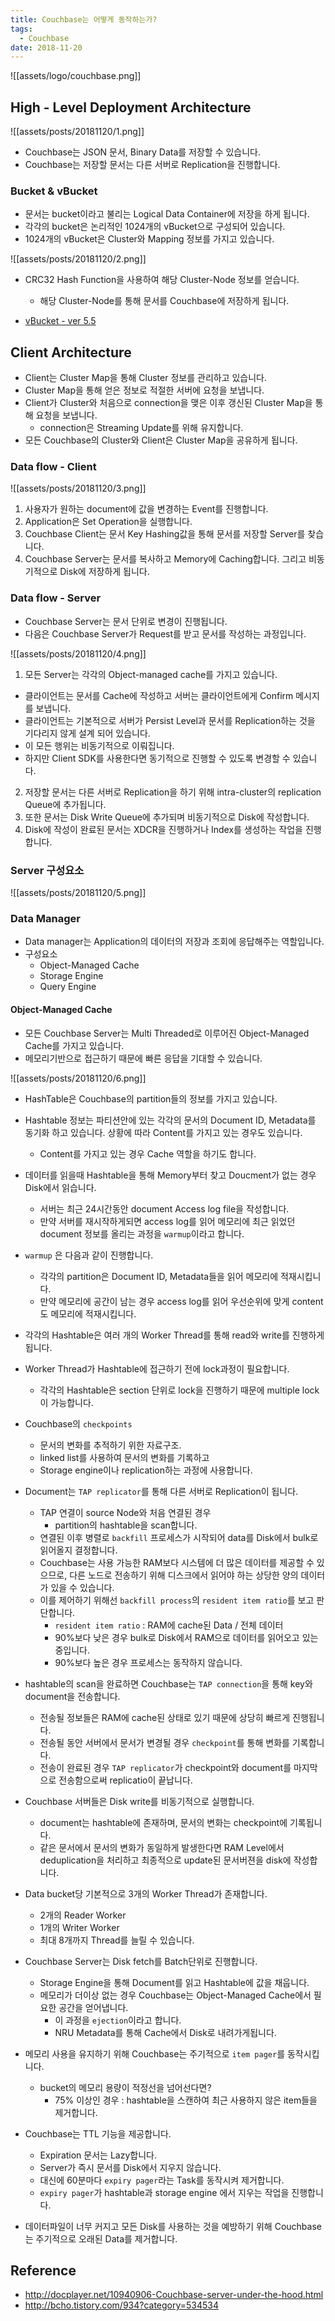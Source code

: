 ```yaml
---
title: Couchbase는 어떻게 동작하는가?
tags:
  - Couchbase
date: 2018-11-20
---
```


![[assets/logo/couchbase.png]]


## High - Level Deployment Architecture

![[assets/posts/20181120/1.png]]

- Couchbase는 JSON 문서, Binary Data를 저장할 수 있습니다.
- Couchbase는 저장할 문서는 다른 서버로 Replication을 진행합니다.

### Bucket & vBucket
- 문서는 bucket이라고 불리는 Logical Data Container에 저장을 하게 됩니다.
- 각각의 bucket은 논리적인 1024개의 vBucket으로 구성되어 있습니다.
- 1024개의 vBucket은 Cluster와 Mapping 정보를 가지고 있습니다.

![[assets/posts/20181120/2.png]]

- CRC32 Hash Function을 사용하여 해당 Cluster-Node 정보를 얻습니다.
    - 해당 Cluster-Node를 통해 문서를 Couchbase에 저장하게 됩니다.

- [vBucket - ver 5.5](https://docs.couchbase.com/server/5.5/understanding-couchbase/buckets-memory-and-storage/vbuckets.html)


## Client Architecture
- Client는 Cluster Map을 통해 Cluster 정보를 관리하고 있습니다.
- Cluster Map을 통해 얻은 정보로 적절한 서버에 요청을 보냅니다.
- Client가 Cluster와 처음으로 connection을 맺은 이후 갱신된 Cluster Map을 통해 요청을 보냅니다.
    - connection은 Streaming Update를 위해 유지합니다.
- 모든 Couchbase의 Cluster와 Client은 Cluster Map을 공유하게 됩니다.

### Data flow - Client

![[assets/posts/20181120/3.png]]

1. 사용자가 원하는 document에 값을 변경하는 Event를 진행합니다.
2. Application은 Set Operation을 실행합니다.
3. Couchbase Client는 문서 Key Hashing값을 통해 문서를 저장할 Server를 찾습니다.
4. Couchbase Server는 문서를 복사하고 Memory에 Caching합니다. 그리고 비동기적으로 Disk에 저장하게 됩니다.

### Data flow - Server
- Couchbase Server는 문서 단위로 변경이 진행됩니다.
- 다음은 Couchbase Server가 Request를 받고 문서를 작성하는 과정입니다.

![[assets/posts/20181120/4.png]]

1. 모든 Server는 각각의 Object-managed cache를 가지고 있습니다.
- 클라이언트는 문서를 Cache에 작성하고 서버는 클라이언트에게 Confirm 메시지를 보냅니다.
- 클라이언트는 기본적으로 서버가 Persist Level과 문서를 Replication하는 것을 기다리지 않게 설계 되어 있습니다.
- 이 모든 행위는 비동기적으로 이뤄집니다.
- 하지만 Client SDK를 사용한다면 동기적으로 진행할 수 있도록 변경할 수 있습니다.

2. 저장할 문서는 다른 서버로 Replication을 하기 위해 intra-cluster의 replication Queue에 추가됩니다.
3. 또한 문서는 Disk Write Queue에 추가되며 비동기적으로 Disk에 작성합니다.
4. Disk에 작성이 완료된 문서는 XDCR을 진행하거나 Index를 생성하는 작업을 진행합니다.

### Server 구성요소
![[assets/posts/20181120/5.png]]

### Data Manager
- Data manager는 Application의 데이터의 저장과 조회에 응답해주는 역할입니다.
- 구성요소
    - Object-Managed Cache
    - Storage Engine
    - Query Engine

#### Object-Managed Cache
- 모든 Couchbase Server는 Multi Threaded로 이루어진 Object-Managed Cache를 가지고 있습니다.
- 메모리기반으로 접근하기 때문에 빠른 응답을 기대할 수 있습니다.

![[assets/posts/20181120/6.png]]

- HashTable은 Couchbase의 partition들의 정보를 가지고 있습니다.
- Hashtable 정보는 파티션안에 있는 각각의 문서의 Document ID, Metadata를 동기화 하고 있습니다. 상황에 따라 Content를 가지고 있는 경우도 있습니다.
    - Content를 가지고 있는 경우 Cache 역할을 하기도 합니다.
- 데이터를 읽을때 Hashtable을 통해 Memory부터 찾고 Doucment가 없는 경우 Disk에서 읽습니다.
    - 서버는 최근 24시간동안 document Access log file을 작성합니다.
    - 만약 서버를 재시작하게되면 access log를 읽어 메모리에 최근 읽었던 document 정보를 올리는 과정을 `warmup`이라고 합니다.
- `warmup` 은 다음과 같이 진행합니다.
    - 각각의 partition은 Document ID, Metadata들을 읽어 메모리에 적재시킵니다.
    - 만약 메모리에 공간이 남는 경우 access log를 읽어 우선순위에 맞게 content도 메모리에 적재시킵니다.


- 각각의 Hashtable은 여러 개의 Worker Thread를 통해 read와 write를 진행하게 됩니다.
- Worker Thread가 Hashtable에 접근하기 전에 lock과정이 필요합니다.
    - 각각의 Hashtable은 section 단위로 lock을 진행하기 때문에 multiple lock이 가능합니다.
- Couchbase의 `checkpoints`
    - 문서의 변화를 추적하기 위한 자료구조.
    - linked list를 사용하여 문서의 변화를 기록하고
    - Storage engine이나 replication하는 과정에 사용합니다.

- Document는 `TAP replicator`를 통해 다른 서버로 Replication이 됩니다.
    - TAP 연결이 source Node와 처음 연결된 경우
        - partition의 hashtable을 scan합니다.
    - 연결된 이후 병렬로 `backfill` 프로세스가 시작되어 data를 Disk에서 bulk로 읽어올지 결정합니다.
    - Couchbase는 사용 가능한 RAM보다 시스템에 더 많은 데이터를 제공할 수 있으므로, 다른 노드로 전송하기 위해 디스크에서 읽어야 하는 상당한 양의 데이터가 있을 수 있습니다.
    - 이를 제어하기 위해선 `backfill process`의 `resident item ratio`를 보고 판단합니다.
        - `resident item ratio` : RAM에 cache된 Data / 전체 데이터
        - 90%보다 낮은 경우 bulk로 Disk에서 RAM으로 데이터를 읽어오고 있는 중입니다.
        - 90%보다 높은 경우 프로세스는 동작하지 않습니다.
- hashtable의 scan을 완료하면 Couchbase는 `TAP connection`을 통해 key와 document을 전송합니다.
    - 전송될 정보들은 RAM에 cache된 상태로 있기 때문에 상당히 빠르게 진행됩니다.
    - 전송될 동안 서버에서 문서가 변경될 경우 `checkpoint`를 통해 변화를 기록합니다.
    - 전송이 완료된 경우 `TAP replicator`가 checkpoint와 document를 마지막으로 전송함으로써 replicatio이 끝납니다.

- Couchbase 서버들은 Disk write를 비동기적으로 실행합니다.
    - document는 hashtable에 존재하며, 문서의 변화는 checkpoint에 기록됩니다.
    - 같은 문서에서 문서의 변화가 동일하게 발생한다면 RAM Level에서 deduplication을 처리하고 최종적으로 update된 문서버젼을 disk에 작성합니다.
- Data bucket당 기본적으로 3개의 Worker Thread가 존재합니다.
    - 2개의 Reader Worker
    - 1개의 Writer Worker
    - 최대 8개까지 Thread를 늘릴 수 있습니다.
- Couchbase Server는 Disk fetch를 Batch단위로 진행합니다.
    - Storage Engine을 통해 Document를 읽고 Hashtable에 값을 채웁니다.
    - 메모리가 더이상 없는 경우 Couchbase는 Object-Managed Cache에서 필요한 공간을 얻어냅니다.
        - 이 과정을 `ejection`이라고 합니다.
        - NRU Metadata를 통해 Cache에서 Disk로 내려가게됩니다.
-  메모리 사용을 유지하기 위해 Couchbase는 주기적으로 `item pager`를 동작시킵니다.
    - bucket의 메모리 용량이 적정선을 넘어선다면?
        - 75% 이상인 경우 : hashtable을 스캔하여 최근 사용하지 않은 item들을 제거합니다.

- Couchbase는 TTL 기능을 제공합니다.
    - Expiration 문서는 Lazy합니다.
    - Server가 즉시 문서를 Disk에서 지우지 않습니다.
    - 대신에 60분마다 `expiry pager`라는 Task를 동작시켜 제거합니다.
    - `expiry pager`가 hashtable과 storage engine 에서 지우는 작업을 진행합니다.


- 데이터파일이 너무 커지고 모든 Disk를 사용하는 것을 예방하기 위해 Couchbase는 주기적으로 오래된 Data를 제거합니다.
## Reference
- <http://docplayer.net/10940906-Couchbase-server-under-the-hood.html>
- <http://bcho.tistory.com/934?category=534534>